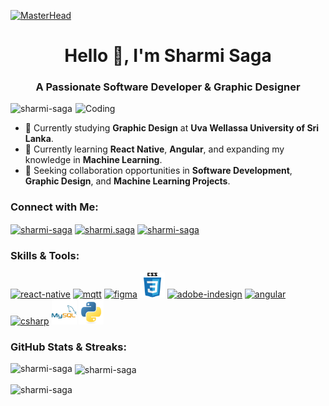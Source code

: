 [![MasterHead](https://user-images.githubusercontent.com/95478989/198955082-6e78ebb5-e1e4-49f9-8d32-6e5af3984dcd.gif)](https://AyshaShafan.io)
<h1 align="center">Hello 👋, I'm Sharmi Saga</h1>
<h3 align="center">A Passionate Software Developer & Graphic Designer</h3>

<img src="https://user-images.githubusercontent.com/59734313/157189039-c09b3e38-9f42-42c0-ab54-14f1574190a7.gif" align="right" alt="Coding" width="400">

<p align="left">
  <img src="https://komarev.com/ghpvc/?username=ayshashafan&label=Profile%20views&color=0e75b6&style=flat" alt="sharmi-saga" />
</p>

- 🔭 Currently studying **Graphic Design** at **Uva Wellassa University of Sri Lanka**.
- 🌱 Currently learning **React Native**, **Angular**, and expanding my knowledge in **Machine Learning**.
- 🤝 Seeking collaboration opportunities in **Software Development**, **Graphic Design**, and **Machine Learning Projects**.
  

<h3 align="left">Connect with Me:</h3>
<p align="left">
  <a href="https://linkedin.com/in/sharmi-saga" target="blank"><img align="center" src="https://raw.githubusercontent.com/rahuldkjain/github-profile-readme-generator/master/src/images/icons/Social/linked-in-alt.svg" alt="sharmi-saga" height="30" width="40" /></a>
  <a href="https://fb.com/sharmi.saga" target="blank"><img align="center" src="https://raw.githubusercontent.com/rahuldkjain/github-profile-readme-generator/master/src/images/icons/Social/facebook.svg" alt="sharmi.saga" height="30" width="40" /></a>
  <a href="https://www.instagram.com/beulah03/?next=%2F" target="blank"><img align="center" src="https://upload.wikimedia.org/wikipedia/commons/thumb/e/e7/Instagram_logo_2016.svg/1200px-Instagram_logo_2016.svg.png" alt="sharmi-saga" height="30" width="40" /></a>
</p>

<h3 align="left">Skills & Tools:</h3>
<p align="left">
  <a href="https://reactnative.dev" target="_blank" rel="noreferrer"><img src="https://upload.wikimedia.org/wikipedia/commons/a/a7/React-icon.svg" alt="react-native" width="40" height="40" /></a>
  <a href="https://mqtt.org/" target="_blank" rel="noreferrer"><img src="https://upload.wikimedia.org/wikipedia/commons/9/96/MQTT_icon.svg" alt="mqtt" width="40" height="40" /></a>
  <a href="https://www.figma.com/" target="_blank" rel="noreferrer"><img src="https://www.vectorlogo.zone/logos/figma/figma-icon.svg" alt="figma" width="40" height="40" /></a>
  <a href="https://www.w3schools.com/css/" target="_blank" rel="noreferrer"><img src="https://raw.githubusercontent.com/devicons/devicon/master/icons/css3/css3-original-wordmark.svg" alt="css3" width="40" height="40" /></a>
  <a href="https://www.adobe.com/in/products/indesign.html" target="_blank" rel="noreferrer"><img src="https://upload.wikimedia.org/wikipedia/commons/a/a4/Adobe_InDesign_CC_icon.svg" alt="adobe-indesign" width="40" height="40" /></a>
  <a href="https://angular.io/" target="_blank" rel="noreferrer"><img src="https://upload.wikimedia.org/wikipedia/commons/c/cf/Angular_full_color_logo.svg" alt="angular" width="40" height="40" /></a>
  <a href="https://learn.microsoft.com/en-us/dotnet/csharp/" target="_blank" rel="noreferrer"><img src="https://upload.wikimedia.org/wikipedia/commons/6/64/C_Sharp_logo.svg" alt="csharp" width="40" height="40" /></a>
  <a href="https://www.mysql.com/" target="_blank" rel="noreferrer"><img src="https://raw.githubusercontent.com/devicons/devicon/master/icons/mysql/mysql-original-wordmark.svg" alt="mysql" width="40" height="40" /></a>
  <a href="https://www.python.org" target="_blank" rel="noreferrer"><img src="https://raw.githubusercontent.com/devicons/devicon/master/icons/python/python-original.svg" alt="python" width="40" height="40" /></a>
</p>



<h3 align="left">GitHub Stats & Streaks:</h3>
<p><img align="left" src="https://github-readme-stats.vercel.app/api/top-langs?username=sharmi-saga&show_icons=true&locale=en&layout=compact" alt="sharmi-saga" /></p>

<p>&nbsp;<img align="center" src="https://github-readme-stats.vercel.app/api?username=sharmi-saga&show_icons=true&locale=en" alt="sharmi-saga" /></p>

<p><img align="center" src="https://github-readme-streak-stats.herokuapp.com/?user=sharmi-saga&" alt="sharmi-saga" /></p>
